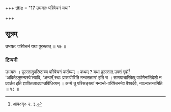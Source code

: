 +++
title = "17 उभयतः परिषेचनं यथा"

+++
## सूत्रम्
उभयतः परिषेचनं यथा पुरस्तात् ॥ १७ ॥  
### टिप्पनी
उभयतः । पुरस्तादुपरिष्टाच्च परिषेचनं कर्तव्यम् । कथम् ? यथा पुरस्तात् उक्तं गृह्ये[^१] 'अदितेऽनुमन्यस्वे'त्यादि, 'अन्वम्ँ स्थाः प्रासावीरिति मन्त्रसन्नाम' इति च । सामयाचारिकेषु पार्वणेनातिदेशो न प्रवर्तत इति ज्ञापितत्वादप्राप्तविधिरयम् । अन्ये तु परिसङ्ख्यां मन्यन्ते-परिषेचनमेव वैश्वदेवे, नाऽन्यत्तन्त्रमिति ॥ १८ ॥  

[^१]: आप०गृ० २. ३.  

